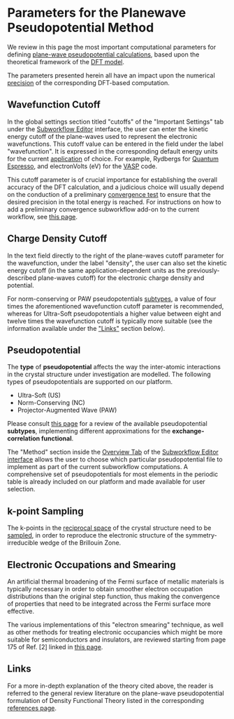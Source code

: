 # Parameters for the Planewave Pseudopotential Method 

We review in this page the most important computational parameters for defining [plane-wave pseudopotential calculations](overview.md), based upon the theoretical framework of the [DFT model](../../models/dft/parameters.md).

The parameters presented herein all have an impact upon the numerical [precision](../precision.md) of the corresponding DFT-based computation.

## Wavefunction Cutoff

In the global settings section titled "cutoffs" of the "Important Settings" tab under the [Subworkflow Editor](../../workflow-designer/subworkflow-editor/important-settings.md) interface, the user can enter the kinetic energy cutoff of the plane-waves used to represent the electronic wavefunctions. This cutoff value can be entered in the field under the label "wavefunction". It is expressed in the corresponding default energy units for the current [application](../../software/applications.md) of choice. For example, Rydbergs for [Quantum Espresso](../../software/modeling/quantum-espresso.md), and electronVolts (eV) for the [VASP](../../software/modeling/vasp.md) code.

This cutoff parameter is of crucial importance for establishing the overall accuracy of the DFT calculation, and a judicious choice will usually depend on the conduction of a preliminary [convergence test](../../workflows/addons/convergence-algorithms.md) to ensure that the desired precision in the total energy is reached. For instructions on how to add a preliminary convergence subworkflow add-on to the current workflow, see [this page](../../workflow-designer/subworkflow-editor/actions-menu.md). 

## Charge Density Cutoff

In the text field directly to the right of the plane-waves cutoff parameter for the wavefunction, under the label "density", the user can also set the kinetic energy cutoff (in the same application-dependent units as the previously-described plane-waves cutoff) for the electronic charge density and potential. 

For norm-conserving or PAW pseudopotentials [subtypes](#pseudopotential), a value of four times the aforementioned wavefunction cutoff parameter is recommended, whereas for Ultra-Soft pseudopotentials a higher value between eight and twelve times the wavefunction cutoff is typically more suitable (see the information available under the ["Links"](#links) section below).  

## Pseudopotential

The **type** of **pseudopotential** affects the way the inter-atomic interactions in the crystal structure under investigation are modelled. The following types of pseudopotentials are supported on our platform.

- Ultra-Soft (US)
- Norm-Conserving (NC) 
- Projector-Augmented Wave (PAW) 

Please consult [this page](../../models/dft/parameters.md) for a review of the available pseudopotential **subtypes**, implementing different approximations for the **exchange-correlation functional**.

The "Method" section inside the [Overview Tab](../../workflow-designer/subworkflow-editor/overview.md) of the [Subworkflow Editor interface](../../workflow-designer/subworkflow-editor/intro.md) allows the user to choose which particular pseudopotential file to implement as part of the current subworkflow computations. A comprehensive set of pseudopotentials for most elements in the periodic table is already included on our platform and made available for user selection.

## k-point Sampling

The k-points in the [reciprocal space](../../models/auxiliary-concepts/reciprocal-space.md) of the crystal structure need to be [sampled](../../models/auxiliary-concepts/reciprocal-space/sampling.md), in order to reproduce the electronic structure of the symmetry-irreducible wedge of the Brillouin Zone.

## Electronic Occupations and Smearing

An artificial thermal broadening of the Fermi surface of metallic materials is typically necessary in order to obtain smoother electron occupation distributions than the original step function,  thus making the convergence of properties that need to be integrated across the Fermi surface more effective. 

The various implementations of this "electron smearing" technique, as well as other methods for treating electronic occupancies which might be more suitable for semiconductors and insulators, are reviewed starting from page 175 of Ref. [2] linked in [this page](../../software/modeling/vasp.md).

## Links

For a more in-depth explanation of the theory cited above, the reader is referred to the general review literature on the plane-wave pseudopotential formulation of Density Functional Theory listed in the corresponding [references page](../../models/dft/references.md).
